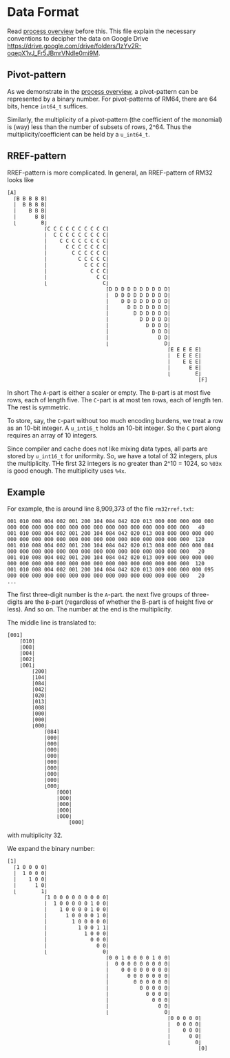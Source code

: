 
# Data Format

Read [process overview](process.md) before this.
This file explain the necessary conventions to decipher the data on Google Drive
<https://drive.google.com/drive/folders/1zYv2R-oqepX1vJ_Fr5JBmrVNdle0mi9M>.

## Pivot-pattern

As we demonstrate in the [process overview](process.md),
a pivot-pattern can be represented by a binary number.
For pivot-patterns of RM64, there are 64 bits, hence `int64_t` suffices.

Similarly, the multiplicity of a pivot-pattern (the coefficient of the monomial)
is (way) less than the number of subsets of rows, 2^64.
Thus the multiplicity/coefficient can be held by a `u_int64_t`.

## RREF-pattern

RREF-pattern is more complicated.
In general, an RREF-pattern of RM32 looks like

```
[A]
  ⌈B B B B B⌉
  |  B B B B|
  |    B B B|
  |      B B|
  ⌊        B⌋
            ⌈C C C C C C C C C C⌉
            |  C C C C C C C C C|
            |    C C C C C C C C|
            |      C C C C C C C|
            |        C C C C C C|
            |          C C C C C|
            |            C C C C|
            |              C C C|
            |                C C|
            ⌊                  C⌋
                                ⌈D D D D D D D D D D⌉
                                |  D D D D D D D D D|
                                |    D D D D D D D D|
                                |      D D D D D D D|
                                |        D D D D D D|
                                |          D D D D D|
                                |            D D D D|
                                |              D D D|
                                |                D D|
                                ⌊                  D⌋
                                                    ⌈E E E E E⌉
                                                    |  E E E E|
                                                    |    E E E|
                                                    |      E E|
                                                    ⌊        E⌋
                                                              [F]
```

In short
The `A`-part is either a scaler or empty.
The `B`-part is at most five rows, each of length five.
The `C`-part is at most ten rows, each of length ten.
The rest is symmetric.

To store, say, the `C`-part without too much encoding burdens,
we treat a row as an 10-bit integer.
A `u_int16_t` holds an 10-bit integer.
So the `C` part along requires an array of 10 integers.

Since compiler and cache does not like mixing data types,
all parts are stored by `u_int16_t` for uniformity.
So, we have a total of 32 integers, plus the multiplicity.
THe first 32 integers is no greater than 2^10 = 1024, so `%03x` is good enough.
The multiplicity uses `%4x`.

## Example

For example, the is around line 8,909,373 of the file `rm32rref.txt`:

```text
001 010 008 004 002 001 200 104 084 042 020 013 000 000 000 000 000 000 000 000 000 000 000 000 000 000 000 000 000 000 000 000   40
001 010 008 004 002 001 200 104 084 042 020 013 008 000 000 000 000 000 000 000 000 000 000 000 000 000 000 000 000 000 000 000  120
001 010 008 004 002 001 200 104 084 042 020 013 008 000 000 000 084 000 000 000 000 000 000 000 000 000 000 000 000 000 000 000   20
001 010 008 004 002 001 200 104 084 042 020 013 009 000 000 000 000 000 000 000 000 000 000 000 000 000 000 000 000 000 000 000  120
001 010 008 004 002 001 200 104 084 042 020 013 009 000 000 000 095 000 000 000 000 000 000 000 000 000 000 000 000 000 000 000   20
...
```

The first three-digit number is the `A`-part.
the next five groups of three-digits are the `B`-part
(regardless of whether the B-part is of height five or less).
And so on.
The number at the end is the multiplicity.

The middle line is translated to:

```text
[001]
    ⌈010⌉
    |008|
    |004|
    |002|
    ⌊001⌋
        ⌈200⌉
        |104|
        |084|
        |042|
        |020|
        |013|
        |008|
        |000|
        |000|
        ⌊000⌋
            ⌈084⌉
            |000|
            |000|
            |000|
            |000|
            |000|
            |000|
            |000|
            |000|
            ⌊000⌋
                ⌈000⌉
                |000|
                |000|
                |000|
                ⌊000⌋
                    [000]
```

with multiplicity 32.

We expand the binary number:

```text
[1]
  ⌈1 0 0 0 0⌉
  |  1 0 0 0|
  |    1 0 0|
  |      1 0|
  ⌊        1⌋
            ⌈1 0 0 0 0 0 0 0 0 0⌉
            |  1 0 0 0 0 0 1 0 0|
            |    1 0 0 0 0 1 0 0|
            |      1 0 0 0 0 1 0|
            |        1 0 0 0 0 0|
            |          1 0 0 1 1|
            |            1 0 0 0|
            |              0 0 0|
            |                0 0|
            ⌊                  0⌋
                                ⌈0 0 1 0 0 0 0 1 0 0⌉
                                |  0 0 0 0 0 0 0 0 0|
                                |    0 0 0 0 0 0 0 0|
                                |      0 0 0 0 0 0 0|
                                |        0 0 0 0 0 0|
                                |          0 0 0 0 0|
                                |            0 0 0 0|
                                |              0 0 0|
                                |                0 0|
                                ⌊                  0⌋
                                                    ⌈0 0 0 0 0⌉
                                                    |  0 0 0 0|
                                                    |    0 0 0|
                                                    |      0 0|
                                                    ⌊        0⌋
                                                              [0]
```
